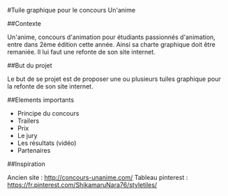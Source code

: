 #Tuile graphique pour le concours Un'anime

##Contexte

Un'anime, concours d'animation pour étudiants passionnés d'animation, entre dans 2ème édition cette année. Ainsi sa charte graphique doit être remaniée.
Il lui faut une refonte de son site internet.

##But du projet

Le but de se projet est de proposer une ou plusieurs tuiles graphique pour la refonte de son site internet.

##Elements importants
- Principe du concours
- Trailers
- Prix
- Le jury
- Les résultats (vidéo)
- Partenaires

##Inspiration

Ancien site : http://concours-unanime.com/
Tableau pinterest : https://fr.pinterest.com/ShikamaruNara76/styletiles/
